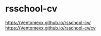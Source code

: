 # rsschool-cv 
https://Ventomexx.github.io/rsschool-cv/ \
https://Ventomexx.github.io/rsschool-cv/cv
